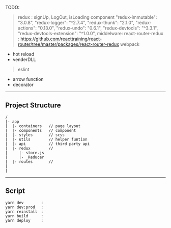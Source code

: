 
TODO:
> redux : signUp, LogOut, isLoading component
  "redux-immutable": "3.0.8",
  "redux-logger": "^2.7.4",
  "redux-thunk": "2.1.0",
  "redux-actions": "0.13.0",
  "redux-undo": "0.6.1",
  "redux-devtools": "^3.3.1",
  "redux-devtools-extension": "^1.0.0",
  middelware: 
> react-router-redux : https://github.com/reacttraining/react-router/tree/master/packages/react-router-redux
> webpack
  - hot reload
  - venderDLL
> eslint
  - arrow function
  - decorator
---

## Project Structure
```
/
|- app
|  |- containers   // page layout
|  |- components   // component
|  |- styles       // scss
|  |- utils        // helper funtion
|  |- api          // third party api
|  |- redux        // 
|     |- store.js
|     |- _Reducer
|  |- routes       // 
|
|
```

---

## Script
```
yarn dev        : 
yarn dev:prod   : 
yarn reinstall  : 
yarn build      : 
yarn deploy     : 
```